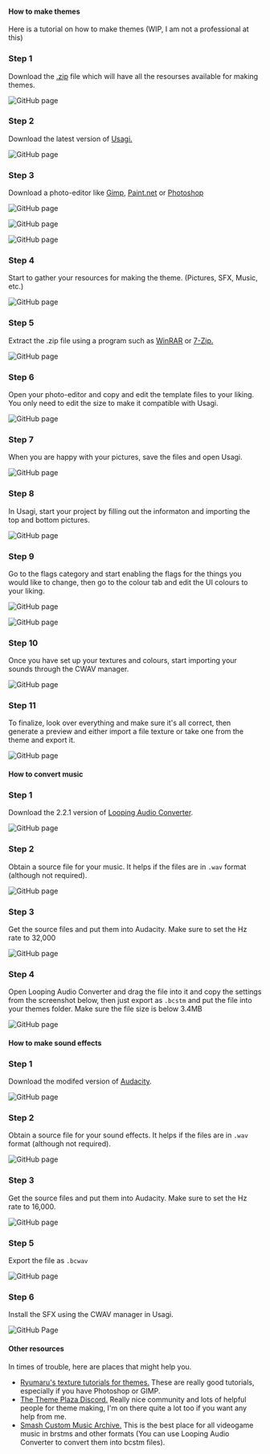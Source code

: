 <!-- tabs:start -->

<!-- Tab 1: How to make themes -->
#### **How to make themes**

Here is a tutorial on how to make themes (WIP, I am not a professional at this)

### Step 1

Download the [.zip](https://github.com/wrathsoffire76/tutorials/raw/master/download/Theme%20Templates.zip) file which will have all the resourses available for making themes.

![GitHub page](images/theme-create/tutorial1.PNG)

### Step 2

Download the latest version of [Usagi.](https://github.com/usagirei/3DS-Theme-Editor/releases)

![GitHub page](images/theme-create/tutorial2.PNG)

### Step 3

Download a photo-editor like [Gimp](https://www.gimp.org/downloads/), [Paint.net](https://www.getpaint.net/download.html) or [Photoshop](https://www.adobe.com/ie/products/photoshop.html)

![GitHub page](images/theme-create/tutorial3.1.PNG)

![GitHub page](images/theme-create/tutorial3.2.PNG)

![GitHub page](images/theme-create/tutorial3.3.PNG)

### Step 4

Start to gather your resources for making the theme. (Pictures, SFX, Music, etc.)

![GitHub page](images/theme-create/tutorial4.PNG)

### Step 5

Extract the .zip file using a program such as [WinRAR](http://www.win-rar.com/download.html) or [7-Zip.](http://www.7-zip.org/download.html)

![GitHub page](images/theme-create/tutorial5.PNG)

### Step 6

Open your photo-editor and copy and edit the template files to your liking. You only need to edit the size to make it compatible with Usagi.

![GitHub page](images/theme-create/tutorial6.PNG)

### Step 7

When you are happy with your pictures, save the files and open Usagi.

![GitHub page](images/theme-create/tutorial7.PNG)

### Step 8

In Usagi, start your project by filling out the informaton and importing the top and bottom pictures.

![GitHub page](images/theme-create/tutorial8.PNG)

### Step 9

Go to the flags category and start enabling the flags for the things you would like to change, then go to the colour tab and edit the UI colours to your liking.

![GitHub page](images/theme-create/tutorial9.PNG)

![GitHub page](images/theme-create/tutorial9.1.PNG)

### Step 10

Once you have set up your textures and colours, start importing your sounds through the CWAV manager.

![GitHub page](images/theme-create/tutorial10.PNG)

### Step 11

To finalize, look over everything and make sure it's all correct, then generate a preview and either import a file texture or take one from the theme and export it.

![GitHub page](images/theme-create/tutorial11.PNG)

<!-- Tab 2: How to convert music -->
#### **How to convert music**

### Step 1

Download the 2.2.1 version of [Looping Audio Converter](https://github.com/libertyernie/LoopingAudioConverter/releases/tag/v2.2.1).

![GitHub page](images/theme-music/theme1.PNG)

### Step 2

Obtain a source file for your music. It helps if the files are in `.wav` format (although not required).

![GitHub page](images/theme-sfx/theme3.PNG)

### Step 3

Get the source files and put them into Audacity. Make sure to set the Hz rate to 32,000

![GitHub page](images/theme-music/theme4.1.PNG)

### Step 4

Open Looping Audio Converter and drag the file into it and copy the settings from the screenshot below, then just export as `.bcstm` and put the file into your themes folder. Make sure the file size is below 3.4MB

![GitHub page](images/theme-music/theme2.png)

<!-- Tab 3: How to make soud effects -->
#### **How to make sound effects**

### Step 1

Download the modifed version of [Audacity](https://github.com/jackoalan/audacity/releases).

![GitHub page](images/theme-sfx/theme1.PNG)

### Step 2

Obtain a source file for your sound effects. It helps if the files are in `.wav` format (although not required).

![GitHub page](images/theme-sfx/theme3.PNG)

### Step 3

Get the source files and put them into Audacity. Make sure to set the Hz rate to 16,000.

![GitHub page](images/theme-sfx/theme4.2.PNG)

### Step 5

Export the file as `.bcwav`

![GitHub page](images/theme-sfx/theme5.PNG)

### Step 6

Install the SFX using the CWAV manager in Usagi.

![GitHub Page](images/theme-sfx/theme6.png)

<!-- Tab 4: Other resources -->
#### **Other resources**

In times of trouble, here are places that might help you.

*   [Ryumaru's texture tutorials for themes.](https://gbatemp.net/blog/ryumaru.360795/) These are really good tutorials, especially if you have Photoshop or GIMP.
*   [The Theme Plaza Discord.](https://discord.gg/2hUQwXz) Really nice community and lots of helpful people for theme making, I'm on there quite a lot too if you want any help from me.
*   [Smash Custom Music Archive.](http://smashcustommusic.net/) This is the best place for all videogame music in brstms and other formats (You can use Looping Audio Converter to convert them into bcstm files).

<!-- tabs:end -->
